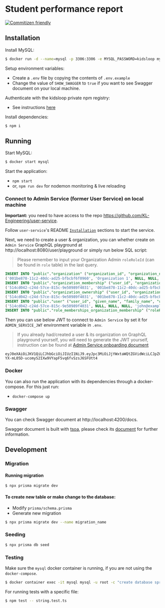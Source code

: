 # Student performance report

[![Commitizen friendly](https://img.shields.io/badge/commitizen-friendly-brightgreen.svg)](http://commitizen.github.io/cz-cli/)

## Installation

Install MySQL:

```bash
$ docker run -d --name=mysql -p 3306:3306 -e MYSQL_PASSWORD=kidsloop mysql
```

Setup environment variables:

- Create a `.env` file by copying the contents of `.env.example`
- Change the value of `SHOW_SWAGGER` to `true` if you want to see Swagger document on your local machine.

Authenticate with the kidsloop private npm registry:

- See instructions [here](https://calmisland.atlassian.net/wiki/spaces/ED/pages/2537193585/GH+Storing+libraries+and+containers+in+Github+Packages#Getting-access)

Install dependencies:

```bash
$ npm i
```

## Running

Start MySQL:

```bash
$ docker start mysql
```

Start the application:

- `npm start`
- or, `npm run dev` for nodemon monitoring & live reloading

### Connect to Admin Service (former User Service) on local machine

**Important:** you need to have access to the repo https://github.com/KL-Engineering/user-service.

Follow `user-service`'s README [`Installation`](https://github.com/KL-Engineering/user-service/blob/main/README.md#installation) sections to start the service.

Next, we need to create a user & organization, you can whether create on `Admin Service` GraphQL playground at http://localhost:8080/user/playground or simply run below SQL script:

> Please remember to input your Organization Admin `roleRoleId` (can be found in `role` table) in the last query.

```sql
INSERT INTO "public"."organization" ("organization_id", "organization_name", "address1", "address2", "phone", "shortCode", "status", "deleted_at", "primaryContactUserId", "created_at", "updated_at") VALUES
('001be878-11c2-40dc-ad25-bfbcbf6f0960', 'Organization 1', NULL, NULL, NULL, 'DFXI9JM7UK', 'active', NULL, '514cd042-c24d-57ce-815c-9e50989f4031', '2021-11-17 00:34:21.935', '2021-11-17 00:34:21.935');
INSERT INTO "public"."organization_membership" ("user_id", "organization_id", "status", "join_timestamp", "shortcode", "deleted_at", "userUserId", "organizationOrganizationId", "created_at", "updated_at") VALUES
('514cd042-c24d-57ce-815c-9e50989f4031', '001be878-11c2-40dc-ad25-bfbcbf6f0960', 'active', '2021-05-18 14:53:44.462997', NULL, NULL, '514cd042-c24d-57ce-815c-9e50989f4031', '001be878-11c2-40dc-ad25-bfbcbf6f0960', '2021-11-17 00:34:21.935', '2021-11-17 00:34:21.935');
INSERT INTO "public"."organization_ownership" ("user_id", "organization_id", "status", "deleted_at", "created_at", "updated_at") VALUES
('514cd042-c24d-57ce-815c-9e50989f4031', '001be878-11c2-40dc-ad25-bfbcbf6f0960', 'active', NULL, '2021-11-17 00:34:21.935', '2021-11-17 00:34:21.935');
INSERT INTO "public"."user" ("user_id", "given_name", "family_name", "username", "email", "phone", "date_of_birth", "gender", "avatar", "status", "deleted_at", "primary", "alternate_email", "alternate_phone", "myOrganizationOrganizationId", "created_at", "updated_at") VALUES
('514cd042-c24d-57ce-815c-9e50989f4031', NULL, NULL, NULL, 'john@example.com', NULL, NULL, NULL, NULL, 'active', NULL, 'f', NULL, NULL, '001be878-11c2-40dc-ad25-bfbcbf6f0960', '2021-11-17 00:34:21.935', '2021-11-17 00:34:21.935');
INSERT INTO "public"."role_memberships_organization_membership" ("roleRoleId", "organizationMembershipUserId", "organizationMembershipOrganizationId") SELECT "role_id", '514cd042-c24d-57ce-815c-9e50989f4031', '001be878-11c2-40dc-ad25-bfbcbf6f0960' FROM "public"."role" WHERE "role_name" = 'Organization Admin';
```

Then you can use below JWT to connect to `Admin Service` by set it for `ADMIN_SERVICE_JWT` environment variable in `.env`.

> If you already had/created a user & its organization on GraphQL playground yourself, you will need to generate the JWT yourself, instruction can be found at [Admin Service onboarding document](https://bitbucket.org/calmisland/kidsloop-user-service/src/master/documents/howto/onboarding.md#markdown-header-token-script)

```
eyJ0eXAiOiJKV1QiLCJhbGciOiJIUzI1NiJ9.eyJpc3MiOiJjYWxtaWQtZGVidWciLCJpZCI6IjUxNGNkMDQyLWMyNGQtNTdjZS04MTVjLTllNTA5ODlmNDAzMSIsIm5hbWUiOm51bGwsImVtYWlsIjoiam9obkBleGFtcGxlLmNvbSIsImFkbWluIjp0cnVlfQ.-YX-mL05D-ucomyS2IXw9VYapF5vq6fvSzsJ6SFUtt4
```

### Docker

You can also run the application with its dependencies through a docker-compose. For this just run:

- `docker-compose up`

### Swagger

You can check Swagger document at http://localhost:4200/docs.

Swagger document is built with [tsoa](https://github.com/lukeautry/tsoa), please check its [document](https://tsoa-community.github.io/docs/) for further information.

## Development

### Migration

#### Running migration

```bash
$ npx prisma migrate dev
```

#### To create new table or make change to the database:

- Modify `prisma/schema.prisma`
- Generate new migration

```bash
$ npx prisma migrate dev --name migration_name
```

### Seeding

```bash
$ npx prisma db seed
```

### Testing

Make sure the `mysql` docker container is running, if you are not using the `docker-compose`.

```bash
$ docker container exec -it mysql mysql -u root -c "create database spr_test;"
```

For running tests with a specific file:

```bash
$ npm test -- string.test.ts
```
